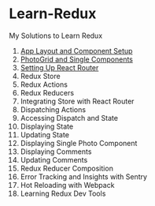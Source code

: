 # Learn-Redux
My Solutions to Learn Redux

1. [App Layout and Component Setup](https://github.com/ijlee2/Learn-Redux/tree/master/01%20-%20App%20Layout%20and%20Component%20Setup)
2. [PhotoGrid and Single Components](https://github.com/ijlee2/Learn-Redux/tree/master/02%20-%20PhotoGrid%20and%20Single%20Components)
3. [Setting Up React Router](https://github.com/ijlee2/Learn-Redux/tree/master/03%20-%20Setting%20Up%20React%20Router)
4. Redux Store
5. Redux Actions
6. Redux Reducers
7. Integrating Store with React Router
8. Dispatching Actions
9. Accessing Dispatch and State
10. Displaying State
11. Updating State
12. Displaying Single Photo Component
13. Displaying Comments
14. Updating Comments
15. Redux Reducer Composition
16. Error Tracking and Insights with Sentry
17. Hot Reloading with Webpack
18. Learning Redux Dev Tools
